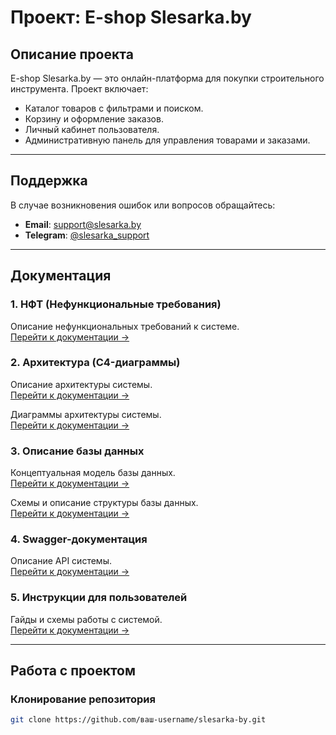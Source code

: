 # Проект: E-shop Slesarka.by

## Описание проекта
E-shop Slesarka.by — это онлайн-платформа для покупки строительного инструмента. Проект включает:
- Каталог товаров с фильтрами и поиском.
- Корзину и оформление заказов.
- Личный кабинет пользователя.
- Административную панель для управления товарами и заказами.

---

## Поддержка
В случае возникновения ошибок или вопросов обращайтесь:
- **Email**: support@slesarka.by
- **Telegram**: [@slesarka_support](https://t.me/slesarka_support)

---

## Документация

### 1. НФТ (Нефункциональные требования)
Описание нефункциональных требований к системе.  
[Перейти к документации →](/docs/nft/nft.md)

### 2. Архитектура (C4-диаграммы)
Описание архитектуры системы.  
[Перейти к документации →](/docs/architecture/architecture.md)

Диаграммы архитектуры системы.  
[Перейти к документации →](/docs/architecture/C4-Slesarka.png)

### 3. Описание базы данных
Концептуальная модель базы данных.  
[Перейти к документации →](/docs/database/db.md)

Схемы и описание структуры базы данных.  
[Перейти к документации →](/docs/database/drawSQL-image-export-2025-03-15.png)

### 4. Swagger-документация
Описание API системы.  
[Перейти к документации →](/docs/swagger/README.md)

### 5. Инструкции для пользователей
Гайды и схемы работы с системой.  
[Перейти к документации →](/docs/user-guides/README.md)

---

## Работа с проектом

### Клонирование репозитория
```bash
git clone https://github.com/ваш-username/slesarka-by.git
